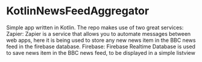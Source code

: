 # KotlinNewsFeedAggregator

Simple app written in Kotlin. The repo makes use of two great services:
Zapier: Zapier is a service that allows you to automate messages between web apps, here it is being used to store any new news item in the BBC news feed in the firebase database.
Firebase: Firebase Realtime Database is used to save news item in the BBC news feed, to be displayed in a simple listview
